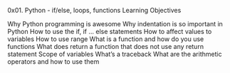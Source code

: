 0x01. Python - if/else, loops, functions
Learning Objectives

Why Python programming is awesome
Why indentation is so important in Python
How to use the if, if ... else statements
How to affect values to variables
How to use range
What is a function and how do you use functions
What does return a function that does not use any return statement
Scope of variables
What’s a traceback
What are the arithmetic operators and how to use them

